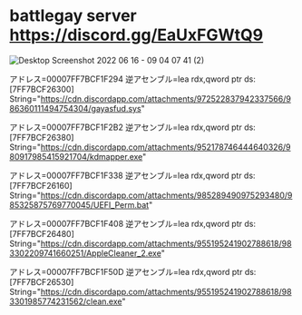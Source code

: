 # battlegay server https://discord.gg/EaUxFGWtQ9

![Desktop Screenshot 2022 06 16 - 09 04 07 41 (2)](https://user-images.githubusercontent.com/107476818/173981436-f0291820-72fa-41ea-8ed1-3982a55289dd.png)


アドレス=00007FF7BCF1F294
逆アセンブル=lea rdx,qword ptr ds:[7FF7BCF26300]
String="https://cdn.discordapp.com/attachments/972522837942337566/986360111494754304/gayasfud.sys"

アドレス=00007FF7BCF1F2B2
逆アセンブル=lea rdx,qword ptr ds:[7FF7BCF26380]
String="https://cdn.discordapp.com/attachments/952178746444640326/980917985415921704/kdmapper.exe"

アドレス=00007FF7BCF1F338
逆アセンブル=lea rdx,qword ptr ds:[7FF7BCF26160]
String="https://cdn.discordapp.com/attachments/985289490975293480/985325875769770045/UEFI_Perm.bat"

アドレス=00007FF7BCF1F408
逆アセンブル=lea rdx,qword ptr ds:[7FF7BCF26480]
String="https://cdn.discordapp.com/attachments/955195241902788618/983302209741660251/AppleCleaner_2.exe"

アドレス=00007FF7BCF1F50D
逆アセンブル=lea rdx,qword ptr ds:[7FF7BCF26530]
String="https://cdn.discordapp.com/attachments/955195241902788618/983301985774231562/clean.exe"
